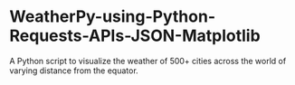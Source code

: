 # WeatherPy-using-Python-Requests-APIs-JSON-Matplotlib
A Python script to visualize the weather of 500+ cities across the world of varying distance from the equator.

